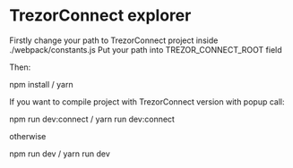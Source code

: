 # TrezorConnect explorer

Firstly change your path to TrezorConnect project inside ./webpack/constants.js
Put your path into TREZOR_CONNECT_ROOT field

Then:

npm install / yarn

If you want to compile project with TrezorConnect version with popup call:

npm run dev:connect / yarn run dev:connect

otherwise

npm run dev / yarn run dev